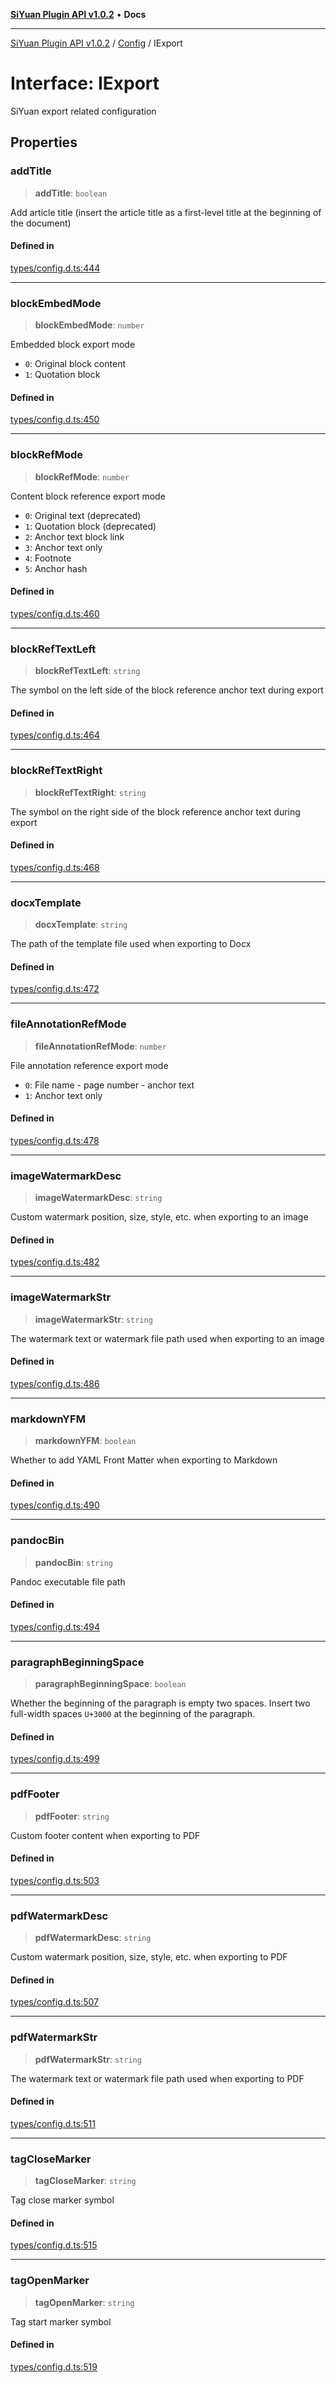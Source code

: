 [**SiYuan Plugin API v1.0.2**](../../../README.md) • **Docs**

---

[SiYuan Plugin API v1.0.2](../../../README.md) / [Config](../README.md) / IExport

# Interface: IExport

SiYuan export related configuration

## Properties

### addTitle

> **addTitle**: `boolean`

Add article title (insert the article title as a first-level title at the beginning of
the document)

#### Defined in

[types/config.d.ts:444](https://github.com/siyuan-note/petal/tree/main/types/config.d.ts#L444)

---

### blockEmbedMode

> **blockEmbedMode**: `number`

Embedded block export mode

- `0`: Original block content
- `1`: Quotation block

#### Defined in

[types/config.d.ts:450](https://github.com/siyuan-note/petal/tree/main/types/config.d.ts#L450)

---

### blockRefMode

> **blockRefMode**: `number`

Content block reference export mode

- `0`: Original text (deprecated)
- `1`: Quotation block (deprecated)
- `2`: Anchor text block link
- `3`: Anchor text only
- `4`: Footnote
- `5`: Anchor hash

#### Defined in

[types/config.d.ts:460](https://github.com/siyuan-note/petal/tree/main/types/config.d.ts#L460)

---

### blockRefTextLeft

> **blockRefTextLeft**: `string`

The symbol on the left side of the block reference anchor text during export

#### Defined in

[types/config.d.ts:464](https://github.com/siyuan-note/petal/tree/main/types/config.d.ts#L464)

---

### blockRefTextRight

> **blockRefTextRight**: `string`

The symbol on the right side of the block reference anchor text during export

#### Defined in

[types/config.d.ts:468](https://github.com/siyuan-note/petal/tree/main/types/config.d.ts#L468)

---

### docxTemplate

> **docxTemplate**: `string`

The path of the template file used when exporting to Docx

#### Defined in

[types/config.d.ts:472](https://github.com/siyuan-note/petal/tree/main/types/config.d.ts#L472)

---

### fileAnnotationRefMode

> **fileAnnotationRefMode**: `number`

File annotation reference export mode

- `0`: File name - page number - anchor text
- `1`: Anchor text only

#### Defined in

[types/config.d.ts:478](https://github.com/siyuan-note/petal/tree/main/types/config.d.ts#L478)

---

### imageWatermarkDesc

> **imageWatermarkDesc**: `string`

Custom watermark position, size, style, etc. when exporting to an image

#### Defined in

[types/config.d.ts:482](https://github.com/siyuan-note/petal/tree/main/types/config.d.ts#L482)

---

### imageWatermarkStr

> **imageWatermarkStr**: `string`

The watermark text or watermark file path used when exporting to an image

#### Defined in

[types/config.d.ts:486](https://github.com/siyuan-note/petal/tree/main/types/config.d.ts#L486)

---

### markdownYFM

> **markdownYFM**: `boolean`

Whether to add YAML Front Matter when exporting to Markdown

#### Defined in

[types/config.d.ts:490](https://github.com/siyuan-note/petal/tree/main/types/config.d.ts#L490)

---

### pandocBin

> **pandocBin**: `string`

Pandoc executable file path

#### Defined in

[types/config.d.ts:494](https://github.com/siyuan-note/petal/tree/main/types/config.d.ts#L494)

---

### paragraphBeginningSpace

> **paragraphBeginningSpace**: `boolean`

Whether the beginning of the paragraph is empty two spaces.
Insert two full-width spaces `U+3000` at the beginning of the paragraph.

#### Defined in

[types/config.d.ts:499](https://github.com/siyuan-note/petal/tree/main/types/config.d.ts#L499)

---

### pdfFooter

> **pdfFooter**: `string`

Custom footer content when exporting to PDF

#### Defined in

[types/config.d.ts:503](https://github.com/siyuan-note/petal/tree/main/types/config.d.ts#L503)

---

### pdfWatermarkDesc

> **pdfWatermarkDesc**: `string`

Custom watermark position, size, style, etc. when exporting to PDF

#### Defined in

[types/config.d.ts:507](https://github.com/siyuan-note/petal/tree/main/types/config.d.ts#L507)

---

### pdfWatermarkStr

> **pdfWatermarkStr**: `string`

The watermark text or watermark file path used when exporting to PDF

#### Defined in

[types/config.d.ts:511](https://github.com/siyuan-note/petal/tree/main/types/config.d.ts#L511)

---

### tagCloseMarker

> **tagCloseMarker**: `string`

Tag close marker symbol

#### Defined in

[types/config.d.ts:515](https://github.com/siyuan-note/petal/tree/main/types/config.d.ts#L515)

---

### tagOpenMarker

> **tagOpenMarker**: `string`

Tag start marker symbol

#### Defined in

[types/config.d.ts:519](https://github.com/siyuan-note/petal/tree/main/types/config.d.ts#L519)
